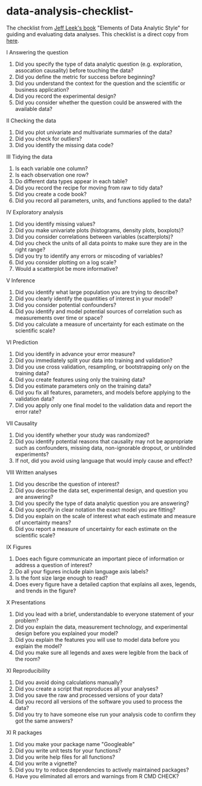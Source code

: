 # data-analysis-checklist-
The checklist from [Jeff Leek's book](https://leanpub.com/datastyle) "Elements of Data Analytic Style" for guiding and evaluating data analyses. This checklist is a direct copy from [here](http://simplystatistics.org/2015/03/03/the-elements-of-data-analytic-style-so-much-for-a-soft-launch "Jeff Leek's launch blog post").

I Answering the question

1. Did you specify the type of data analytic question (e.g. exploration, assocation causality) before touching the data?
2. Did you define the metric for success before beginning?
3. Did you understand the context for the question and the scientific or business application?
4. Did you record the experimental design?
5. Did you consider whether the question could be answered with the available data?

II Checking the data

1. Did you plot univariate and multivariate summaries of the data?
2. Did you check for outliers?
3. Did you identify the missing data code?

III Tidying the data

1. Is each variable one column?
2. Is each observation one row?
3. Do different data types appear in each table?
4. Did you record the recipe for moving from raw to tidy data?
5. Did you create a code book?
6. Did you record all parameters, units, and functions applied to the data?

IV Exploratory analysis

1. Did you identify missing values?
2. Did you make univariate plots (histograms, density plots, boxplots)?
3. Did you consider correlations between variables (scatterplots)?
4. Did you check the units of all data points to make sure they are in the right range?
5. Did you try to identify any errors or miscoding of variables?
6. Did you consider plotting on a log scale?
7. Would a scatterplot be more informative?

V Inference

1. Did you identify what large population you are trying to describe?
2. Did you clearly identify the quantities of interest in your model?
3. Did you consider potential confounders?
4. Did you identify and model potential sources of correlation such as measurements over time or space?
5. Did you calculate a measure of uncertainty for each estimate on the scientific scale?

VI Prediction

1. Did you identify in advance your error measure?
2. Did you immediately split your data into training and validation?
3. Did you use cross validation, resampling, or bootstrapping only on the training data?
4. Did you create features using only the training data?
5. Did you estimate parameters only on the training data?
6. Did you fix all features, parameters, and models before applying to the validation data?
7. Did you apply only one final model to the validation data and report the error rate?

VII Causality

1. Did you identify whether your study was randomized?
2. Did you identify potential reasons that causality may not be appropriate such as confounders, missing data, non-ignorable dropout, or unblinded experiments?
2. If not, did you avoid using language that would imply cause and effect?

VIII Written analyses

1. Did you describe the question of interest?
2. Did you describe the data set, experimental design, and question you are answering?
3. Did you specify the type of data analytic question you are answering?
4. Did you specify in clear notation the exact model you are fitting?
5. Did you explain on the scale of interest what each estimate and measure of uncertainty means?
6. Did you report a measure of uncertainty for each estimate on the scientific scale?

IX Figures

1. Does each figure communicate an important piece of information or address a question of interest?
2. Do all your figures include plain language axis labels?
3. Is the font size large enough to read?
4. Does every figure have a detailed caption that explains all axes, legends, and trends in the figure?

X Presentations

1. Did you lead with a brief, understandable to everyone statement of your problem?
2. Did you explain the data, measurement technology, and experimental design before you explained your model?
3. Did you explain the features you will use to model data before you explain the model?
4. Did you make sure all legends and axes were legible from the back of the room?

XI Reproducibility

1. Did you avoid doing calculations manually?
2. Did you create a script that reproduces all your analyses?
3. Did you save the raw and processed versions of your data?
4. Did you record all versions of the software you used to process the data?
5. Did you try to have someone else run your analysis code to confirm they got the same answers?

XI R packages

1. Did you make your package name "Googleable"
2. Did you write unit tests for your functions?
3. Did you write help files for all functions?
4. Did you write a vignette?
5. Did you try to reduce dependencies to actively maintained packages?
6. Have you eliminated all errors and warnings from R CMD CHECK?
